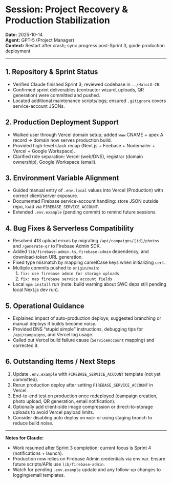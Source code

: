 # Session: Project Recovery & Production Stabilization
**Date:** 2025-10-14  
**Agent:** GPT-5 (Project Manager)  
**Context:** Restart after crash; sync progress post-Sprint 3, guide production deployment

---

## 1. Repository & Sprint Status
- Verified Claude finished Sprint 3; reviewed codebase in `../HaloLG-CB`.
- Confirmed sprint deliverables (contractor wizard, uploads, QR generation) were committed and pushed.
- Located additional maintenance scripts/logs; ensured `.gitignore` covers service-account JSONs.

## 2. Production Deployment Support
- Walked user through Vercel domain setup; added `www` CNAME + apex A record → domain now serves production build.
- Provided high-level stack recap (Next.js + Firebase + Nodemailer + Vercel + Google Workspace).
- Clarified role separation: Vercel (web/DNS), registrar (domain ownership), Google Workspace (email).

## 3. Environment Variable Alignment
- Guided manual entry of `.env.local` values into Vercel (Production) with correct client/server exposure.
- Documented Firebase service-account handling: store JSON outside repo, load via `FIREBASE_SERVICE_ACCOUNT`.
- Extended `.env.example` (pending commit) to remind future sessions.

## 4. Bug Fixes & Serverless Compatibility
- Resolved 413 upload errors by migrating `/api/campaigns/[id]/photos` and `/generate-qr` to Firebase Admin SDK.
- Added `lib/firebase-admin.ts`, `firebase-admin` dependency, and download-token URL generation.
- Fixed type mismatch by mapping camelCase keys when initializing `cert`.
- Multiple commits pushed to `origin/main`:
  1. `fix: use firebase admin for storage uploads`
  2. `fix: map firebase service account fields`
- Local `npm install` run (note: build warning about SWC deps still pending local Next.js dev run).

## 5. Operational Guidance
- Explained impact of auto-production deploys; suggested branching or manual deploys if builds become noisy.
- Provided DNS “stupid simple” instructions, debugging tips for `/api/campaigns`, and Vercel log usage.
- Called out Vercel build failure cause (`ServiceAccount` mapping) and corrected it.

## 6. Outstanding Items / Next Steps
1. Update `.env.example` with `FIREBASE_SERVICE_ACCOUNT` template (not yet committed).
2. Rerun production deploy after setting `FIREBASE_SERVICE_ACCOUNT` in Vercel.
3. End-to-end test on production once redeployed (campaign creation, photo upload, QR generation, email notification).
4. Optionally add client-side image compression or direct-to-storage uploads to avoid Vercel payload limits.
5. Consider disabling auto deploy on `main` or using staging branch to reduce build noise.

---

**Notes for Claude:**  
- Work resumed after Sprint 3 completion; current focus is Sprint 4 (notifications + launch).  
- Production now relies on Firebase Admin credentials via env var. Ensure future scripts/APIs use `lib/firebase-admin`.  
- Watch for pending `.env.example` update and any follow-up changes to logging/email templates.
